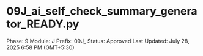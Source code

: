 # 09J_ai_self_check_summary_generator_READY.py

Phase: 9
Module: J
Prefix: 09J_
Status: Approved
Last Updated: July 28, 2025 6:58 PM (GMT+5:30)
